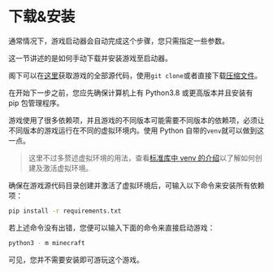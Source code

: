 # 下载&安装
通常情况下，游戏启动器会自动完成这个步骤，您只需指定一些参数。

这一节讲述的是如何手动下载并安装游戏至启动器。

阁下可以在[这里](https://github.com/minecraft-py/minecraft)获取游戏的全部源代码，使用`git clone`或者直接下载[压缩文件](https://github.com/Minecraft-py/minecraft/archive/refs/heads/master.zip)。

在开始下一步之前，您应先确保计算机上有 Python3.8 或更高版本并且安装有 pip 包管理程序。

游戏使用了很多依赖项，并且游戏的不同版本可能需要不同版本的依赖项，必须让不同版本的游戏运行在不同的虚拟环境内。使用 Python 自带的`venv`就可以做到这一点。
> 这里不过多赘述虚拟环境的用法，查看[标准库中 venv 的介绍](https://docs.python.org/zh-cn/3.8/library/venv.html)以了解如何创建及激活虚拟环境。

确保在游戏源代码目录创建并激活了虚拟环境后，可输入以下命令来安装所有依赖项：
```bash
pip install -r requirements.txt
```

若上述命令没有出错，您便可以输入下面的命令来直接启动游戏：
```bash
python3 - m minecraft
```

可见，您并不需要安装即可游玩这个游戏。

